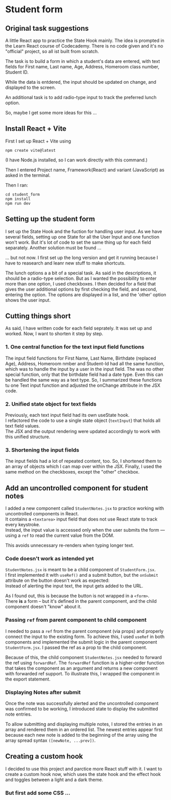 # Student form

## Original task suggestions

A little React app to practice the State Hook mainly. The idea is prompted in the Learn React course of Codecademy. There is no code given and it's no "official" project, so all ist built from scratch.

The task is to build a form in which a student's data are entered, with text fields for First name, Last name, Age, Address, Homeroom class number, Student ID.

While the data is entdered, the input should be updated on change, and displayed to the screen.

An additional task is to add radio-type input to track the preferred lunch option.

So, maybe I get some more ideas for this ...

## Install React + Vite
First I set up React + Vite using

```
npm create vite@latest
```
(I have Node.js installed, so I can work directly with this command.)

Then I entered Project name, Framework(React) and variant (JavaScript) as asked in the terminal.

Then I ran:

```
cd student_form
npm install
npm run dev
```
## Setting up the student form 

I set up the State Hook and the fuction for handling user input.
As we have several fields, setting up one State for all the User Input and one function won't work. But it's lot of code to set the same thing up for each field separately. Another solution must be found ...

... but not now. I first set up the long version and get it running because I have to reasearch and leanr new stuff to make shortcuts.

The lunch options a a bit of a special task. As said in the descriptions, it should be a radio-type selection. But as I wanted the possibility to enter more than one option, I used checkboxes. I then decided for a field that gives the user additional options by first checking the field, and second, entering the option. 
The options are displayed in a list, and the 'other' option shows the user input.

## Cutting things short

As said, I have written code for each field seprately. It was set up and worked. Now, I want to shorten it step by step.

### 1. One central function for the text input field functions
The input field functions for First Name, Last Name, Birthdate (replaced Age), Address, Homeroom nmber and Student-Id had all the same function, which was to handle the input by a user in the input field. The was no other special function, only that the birthdate field had a date type. Even this can be handled the same way as a text type. So, I summarized these functions tu one Text input function and adjusted the onChange attribute in the JSX code.

### 2. Unified state object for text fields
Previously, each text input field had its own useState hook.  
I refactored the code to use a single state object (`textInput`) that holds all text field values.  
The JSX and the output rendering were updated accordingly to work with this unified structure.

### 3. Shortening the input fields
The input fields had a lot of repeated content, too. So, I shortened them to an array of objects which I can map over within the JSX.
Finally, I used the same method on the checkboxes, except the "other" checkbox.


## Add an uncontrolled component for student notes

I added a new component called `StudentNotes.jsx` to practice working with uncontrolled components in React.  
It contains a `<textarea>` input field that does not use React state to track every keystroke.  
Instead, the input value is accessed only when the user submits the form — using a `ref` to read the current value from the DOM.

This avoids unnecessary re-renders when typing longer text.

### Code doesn't work as intended yet

`StudentNotes.jsx` is meant to be a child component of `StudentForm.jsx`.  
I first implemented it with `useRef()` and a submit button, but the `onSubmit` attribute on the button doesn't work as expected:  
Instead of alerting the input text, the input gets added to the URL.

As I found out, this is because the button is not wrapped in a `<form>`.  
There **is** a form – but it's defined in the parent component, and the child component doesn't "know" about it.

### Passing `ref` from parent component to child component

I needed to pass a `ref` from the parent component (via props) and properly connect the input to the existing form. To achieve this, I used `useRef` in both components and implemented the submit logic in the parent component `StudentForm.jsx`. I passed the ref as a prop to the child component.

Because of this, the child component `StudentNotes.jsx` needed to forward the ref using `forwardRef`. The `forwardRef` function is a higher-order function that takes the component as an argument and returns a new component with forwarded ref support. To illustrate this, I wrapped the component in the export statement.

### Displaying Notes after submit
Once the note was successfully alerted and the uncontrolled component was confirmed to be working, I introduced state to display the submitted note entries.

To allow submitting and displaying multiple notes, I stored the entries in an array and rendered them in an ordered list. The newest entries appear first because each new note is added to the beginning of the array using the array spread syntax `([newNote, ...prev])`.

## Creating a custom hook
I decided to use this project and parctice more React stuff with it. I want to create a custom hook now, which uses the state hook and the effect hook and toggles between a light and a dark theme.

### But first add some CSS ...